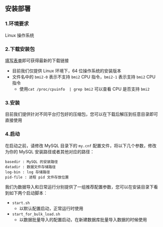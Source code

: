 ## 安装部署

### 1.环境要求
Linux 操作系统

### 2.下载安装包
[填写表单](http://terark.com/zh/download/mysql_rocksdb/latest)即可获得最新的下载链接
- 目前我们仅提供 Linux 环境下，64 位操作系统的安装版本
- 文件名中的 `bmi2-0` 表示不支持 `bmi2` CPU 指令，`bmi2-1` 表示支持 `bmi2` CPU 指令
  - 使用`cat /proc/cpuinfo  | grep bmi2` 可以查看 CPU 是否支持 `bmi2`

### 3.安装
目前我们提供针对不同平台打包好的压缩包，您可以在下载后解压到任意目录即可直接使用

### 4.启动

在启动之前，请修改 MySQL 目录下的 `my.cnf` 配置文件，将以下几个参数，修改为你的 MySQL 安装路径或者其他对应的路径：

```
basedir : MySQL 的安装路径
datadir : 数据文件存储路径
log-bin : log 存储路径
pid-file : 进程 pid 文件存放位置
```

我们为数据导入和日常运行分别提供了一组推荐配置参数，您可以在安装目录下看到如下两个启动脚本：

- `start.sh`
  - 以默认配置启动，正常运行时使用
- `start_for_bulk_load.sh`
  - 以数据批量导入的配置启动，在新建数据库批量导入数据的时候使用
